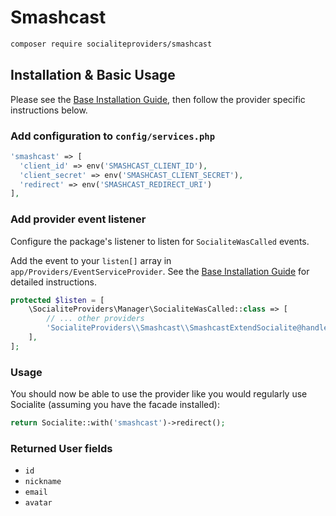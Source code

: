 # Smashcast

```bash
composer require socialiteproviders/smashcast
```

## Installation & Basic Usage

Please see the [Base Installation Guide](https://socialiteproviders.com/usage/), then follow the provider specific instructions below.

### Add configuration to `config/services.php`

```php
'smashcast' => [    
  'client_id' => env('SMASHCAST_CLIENT_ID'),  
  'client_secret' => env('SMASHCAST_CLIENT_SECRET'),  
  'redirect' => env('SMASHCAST_REDIRECT_URI') 
],
```

### Add provider event listener

Configure the package's listener to listen for `SocialiteWasCalled` events.

Add the event to your `listen[]` array in `app/Providers/EventServiceProvider`. See the [Base Installation Guide](https://socialiteproviders.com/usage/) for detailed instructions.

```php
protected $listen = [
    \SocialiteProviders\Manager\SocialiteWasCalled::class => [
        // ... other providers
        'SocialiteProviders\\Smashcast\\SmashcastExtendSocialite@handle',
    ],
];
```

### Usage

You should now be able to use the provider like you would regularly use Socialite (assuming you have the facade installed):

```php
return Socialite::with('smashcast')->redirect();
```

### Returned User fields

- ``id``
- ``nickname``
- ``email``
- ``avatar``

